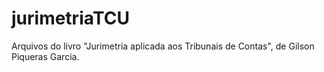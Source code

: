 
# jurimetriaTCU

<!-- badges: start -->
<!-- badges: end -->

Arquivos do livro "Jurimetria aplicada aos Tribunais de Contas", de Gilson Piqueras Garcia.
